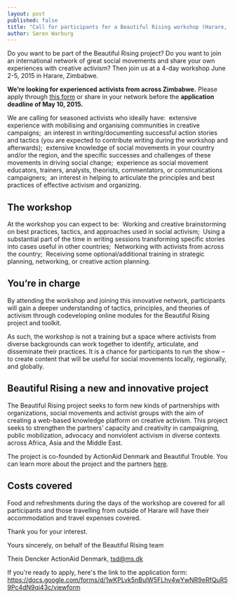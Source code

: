 ```yaml
---
layout: post
published: false
title: "Call for participants for a Beautiful Rising workshop (Harare, Zimbabwe)"
author: Søren Warburg
---
```



Do you want to be part of the Beautiful Rising project? Do you want to join an international network of great social movements and share your own experiences with creative activism? Then join us at a 4-day workshop June 2-5, 2015 in Harare, Zimbabwe.

**We’re looking for experienced activists from across Zimbabwe.** Please apply through [this form](https://docs.google.com/forms/d/1wKPLvk5nBulW5FLhv4wYwNR9eRfQuR59Pc4dN9qi43c/viewform) or share in your network before the **application deadline of May 10, 2015.**

We are calling for seasoned activists who ideally have:
­ 	extensive experience with mobilising and organising communities in creative campaigns;
­ 	an interest in writing/documenting successful action stories and tactics (you are expected to contribute writing during the workshop and afterwards);
­ 	extensive knowledge of social movements in your country and/or the region, and the specific successes and challenges of these movements in driving social change;
­ 	experience as social movement educators, trainers, analysts, theorists, commentators, or communications campaigners;
­ 	an interest in helping to articulate the principles and best practices of effective activism and organizing.

## The workshop
At the workshop you can expect to be:
­ 	Working and creative brainstorming on best practices, tactics, and approaches used in social activism;
­ 	Using a substantial part of the time in writing sessions transforming specific stories into cases useful in other countries;
­ 	Networking with activists from across the country;
­ 	Receiving some optional/additional training in strategic planning, networking, or creative action planning.

## You’re in charge
By attending the workshop and joining this innovative network, participants will gain a deeper understanding of tactics, principles, and theories of activism through co­developing online modules for the Beautiful Rising project and toolkit.

As such, the workshop is not a training but a space where activists from diverse backgrounds can work together to identify, articulate, and disseminate their practices. It is a chance for participants to run the show – to create content that will be useful for social movements locally, regionally, and globally.
 
## Beautiful Rising ­ a new and innovative project
The Beautiful Rising project seeks to form new kinds of partnerships with organizations, social movements and activist groups with the aim of creating a web-based knowledge platform on creative activism. This project seeks to strengthen the partners’ capacity and creativity in campaigning, public mobilization, advocacy and nonviolent activism in diverse contexts
across Africa, Asia and the Middle East.

The project is co-founded by ActionAid Denmark and Beautiful Trouble. You can learn more about the project and the partners [here](https://beautifulrising.org/about/).


## Costs covered
Food and refreshments during the days of the workshop are covered for all participants and those travelling from outside of Harare will have their accommodation and travel expenses covered.

Thank you for your interest. 

Yours sincerely,
on behalf of the Beautiful Rising team

Theis Dencker
ActionAid Denmark, tsd@ms.dk

If you're ready to apply, here's the link to the application form:
https://docs.google.com/forms/d/1wKPLvk5nBulW5FLhv4wYwNR9eRfQuR59Pc4dN9qi43c/viewform


